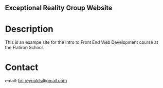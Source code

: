 Exceptional Reality Group Website
---

# Description

This is an exampe site for the Intro to Front End Web Development course at the Flatiron School.

# Contact

email: bri.reynolds@gmail.com

